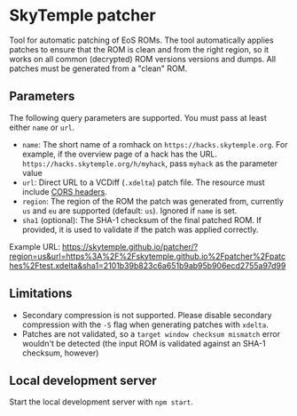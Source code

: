 # SkyTemple patcher

Tool for automatic patching of EoS ROMs. The tool automatically applies patches to ensure that the ROM is clean and from the right region, so it works on all common (decrypted) ROM versions versions and dumps. All patches must be generated from a "clean" ROM.

## Parameters

The following query parameters are supported. You must pass at least either `name` or `url`.

- `name`: The short name of a romhack on `https://hacks.skytemple.org`. For example, if the overview page of a hack has the URL.
`https://hacks.skytemple.org/h/myhack`, pass `myhack` as the parameter value
- `url`: Direct URL to a VCDiff (`.xdelta`) patch file. The resource must include [CORS headers](https://developer.mozilla.org/en-US/docs/Web/HTTP/CORS).
- `region`: The region of the ROM the patch was generated from, currently `us` and `eu` are supported (default: `us`). Ignored if `name` is set.
- `sha1` (optional): The SHA-1 checksum of the final patched ROM. If provided, it is used to validate if the patch was applied correctly.

Example URL: https://skytemple.github.io/patcher/?region=us&url=https%3A%2F%2Fskytemple.github.io%2Fpatcher%2Fpatches%2Ftest.xdelta&sha1=2101b39b823c6a651b9ab95b906ecd2755a97d99

## Limitations

- Secondary compression is not supported. Please disable secondary compression with the `-S` flag when generating patches with `xdelta`.
- Patches are not validated, so a `target window checksum mismatch` error wouldn't be detected (the input ROM is validated against an SHA-1 checksum, however)

## Local development server

Start the local development server with `npm start`.

